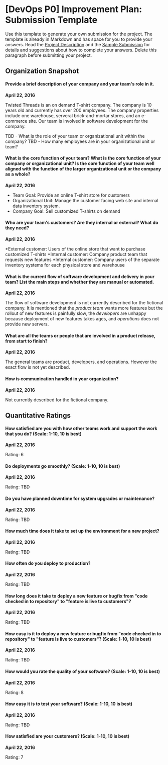 # [DevOps P0] Improvement Plan: Submission Template

Use this template to generate your own submission for the project. The template is already in Markdown and has space for you to provide your answers. Read the [Project Description](P0_Improvement_Plan.md) and the [Sample Submission](P0_Sample_Submission.md) for details and suggestions about how to complete your answers. Delete this paragraph before submitting your project. 

## Organization Snapshot

#### Provide a brief description of your company and your team's role in it.

**April 22, 2016** 

Twisted Threads is an on demand T-shirt company. The company is 10 years old and currently has over 200 employees. The company properties include one warehouse, serveral brick-and-mortar stores, and an e-commerce site. Our team is involved in software development for the company. 

TBD - What is the role of your team or organizational unit within the company? 
TBD - How many employees are in your organizational unit or team?

#### What is the core function of your team? What is the core function of your company or organizational unit? Is the core function of your team well aligned with the function of the larger organizational unit or the company as a whole?

**April 22, 2016** 

* Team Goal: Provide an online T-shirt store for customers
* Organizational Unit: Manage the customer facing web site and internal data inventory system. 
* Company Goal: Sell customized T-shirts on demand


#### Who are your team's customers? Are they internal or external? What do they need?

**April 22, 2016** 

*External customer: Users of the online store that want to purchase customized T-shirts
*Internal customer: Company product team that requests new features
*Internal customer: Company users of the separate inventory systems for each physical store and warehouse

#### What is the current flow of software development and delivery in your team? List the main steps and whether they are manual or automated. 

**April 22, 2016** 

The flow of software development is not currently described for the fictional company. It is mentioned that the *product team* wants more features but the rollout of new features is painfully slow, the *developers* are unhappy because deployment of new features takes ages, and *operations* does not provide new servers.  

#### What are all the teams or people that are involved in a product release, from start to finish? 

**April 22, 2016** 

The general teams are product, developers, and operations. However the exact flow is not yet described.

#### How is communication handled in your organization? 

**April 22, 2016** 

Not currently described for the fictional company. 

## Quantitative Ratings

#### How satisfied are you with how other teams work and support the work that you do? (Scale: 1-10, 10 is best)

**April 22, 2016** 

Rating: 6

#### Do deployments go smoothly? (Scale: 1-10, 10 is best)

**April 22, 2016** 

Rating: TBD

#### Do you have planned downtime for system upgrades or maintenance? 

**April 22, 2016** 

Rating: TBD

#### How much time does it take to set up the environment for a new project? 

**April 22, 2016** 

Rating: TBD

#### How often do you deploy to production? 

**April 22, 2016** 

Rating: TBD 

#### How long does it take to deploy a new feature or bugfix from "code checked in to repository" to "feature is live to customers"? 

**April 22, 2016** 

Rating: TBD

#### How easy is it to deploy a new feature or bugfix from "code checked in to repository" to "feature is live to customers"? (Scale: 1-10, 10 is best)

**April 22, 2016** 

Rating: TBD

#### How would you rate the quality of your software? (Scale: 1-10, 10 is best)

**April 22, 2016** 

Rating: 8

#### How easy it is to test your software? (Scale: 1-10, 10 is best)

**April 22, 2016** 

Rating: TBD

#### How satisfied are your customers? (Scale: 1-10, 10 is best) 

**April 22, 2016** 

Rating: 7 
